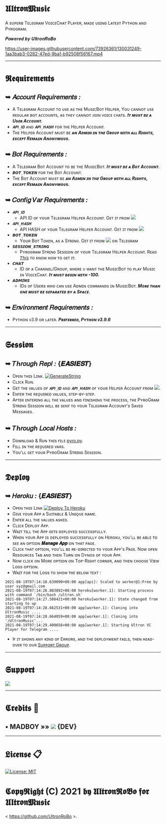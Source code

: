 # 𝖀𝖑𝖙𝖗𝖔𝖓𝕸𝖚𝖘𝖎𝖈
A sᴜᴘᴇʀʙ Tᴇʟᴇɢʀᴀᴍ VᴏɪᴄᴇCʜᴀᴛ Pʟᴀʏᴇʀ, ᴍᴀᴅᴇ ᴜsɪɴɢ Lᴀᴛᴇsᴛ Pʏᴛʜᴏɴ ᴀɴᴅ Pʏʀᴏɢʀᴀᴍ.

𝑷𝒐𝒘𝒆𝒓𝒆𝒅 𝒃𝒚 𝑼𝒍𝒕𝒓𝒐𝒏𝑹𝒐𝑩𝒐

https://user-images.githubusercontent.com/73926361/130031249-1aa3bab3-0282-47ed-9ba1-b92508f56167.mp4

---

# 𝕽𝖊𝖖𝖚𝖎𝖗𝖊𝖒𝖊𝖓𝖙𝖘
## ➥ 𝐴𝑐𝑐𝑜𝑢𝑛𝑡 𝑅𝑒𝑞𝑢𝑖𝑟𝑒𝑚𝑒𝑛𝑡𝑠 _:_
- A Tᴇʟᴇɢʀᴀᴍ Aᴄᴄᴏᴜɴᴛ ᴛᴏ ᴜsᴇ ᴀs ᴛʜᴇ MᴜsɪᴄBᴏᴛ Hᴇʟᴘᴇʀ, Yᴏᴜ ᴄᴀɴɴᴏᴛ ᴜsᴇ ʀᴇɢᴜʟᴀʀ ʙᴏᴛ ᴀᴄᴄᴏᴜɴᴛs, ᴀs ᴛʜᴇʏ ᴄᴀɴɴᴏᴛ ᴊᴏɪɴ ᴠᴏɪᴄᴇ ᴄʜᴀᴛs. **_Iᴛ ᴍᴜsᴛ ʙᴇ ᴀ Usᴇʀ Aᴄᴄᴏᴜɴᴛ._**
- `𝑨𝑷𝑰_𝑰𝑫` ᴀɴᴅ `𝑨𝑷𝑰_𝑯𝑨𝑺𝑯` ғᴏʀ ᴛʜᴇ Hᴇʟᴘᴇʀ Aᴄᴄᴏᴜɴᴛ.
- Tʜᴇ Hᴇʟᴘᴇʀ Aᴄᴄᴏᴜɴᴛ ᴍᴜsᴛ ʙᴇ **_ᴀɴ Aᴅᴍɪɴ ɪɴ ᴛʜᴇ Gʀᴏᴜᴘ ᴡɪᴛʜ ᴀʟʟ Rɪɢʜᴛs, ᴇxᴄᴇᴘᴛ Rᴇᴍᴀɪɴ Aɴᴏɴʏᴍᴏᴜs._**
## ➥ 𝐵𝑜𝑡 𝑅𝑒𝑞𝑢𝑖𝑟𝑒𝑚𝑒𝑛𝑡𝑠 _:_
- A Tᴇʟᴇɢʀᴀᴍ Bᴏᴛ Aᴄᴄᴏᴜɴᴛ ᴛᴏ ʙᴇ ᴛʜᴇ MᴜsɪᴄBᴏᴛ. **_Iᴛ ᴍᴜsᴛ ʙᴇ ᴀ Bᴏᴛ Aᴄᴄᴏᴜɴᴛ._**
- `𝘽𝙊𝙏_𝙏𝙊𝙆𝙀𝙉` ғᴏʀ ᴛʜᴇ Bᴏᴛ Aᴄᴄᴏᴜɴᴛ.
- Tʜᴇ Bᴏᴛ Aᴄᴄᴏᴜɴᴛ ᴍᴜsᴛ ʙᴇ **_ᴀɴ Aᴅᴍɪɴ ɪɴ ᴛʜᴇ Gʀᴏᴜᴘ ᴡɪᴛʜ ᴀʟʟ Rɪɢʜᴛs, ᴇxᴄᴇᴘᴛ Rᴇᴍᴀɪɴ Aɴᴏɴʏᴍᴏᴜs._**
## ➥ 𝐶𝑜𝑛𝑓𝑖𝑔 𝑉𝑎𝑟 𝑅𝑒𝑞𝑢𝑖𝑟𝑒𝑚𝑒𝑛𝑡𝑠 _:_
- `𝑨𝑷𝑰_𝑰𝑫`
  - API ID ᴏғ ʏᴏᴜʀ Tᴇʟᴇɢʀᴀᴍ Hᴇʟᴘᴇʀ Aᴄᴄᴏᴜɴᴛ. Gᴇᴛ ɪᴛ ғʀᴏᴍ <a href="https://my.telegram.org/apps/" alt="API_ID"> <img src="https://img.shields.io/badge/API__ID-ec4506?logo=telegram" /></a>
- `𝑨𝑷𝑰_𝑯𝑨𝑺𝑯`
  - API HASH ᴏғ ʏᴏᴜʀ Tᴇʟᴇɢʀᴀᴍ Hᴇʟᴘᴇʀ Aᴄᴄᴏᴜɴᴛ. Gᴇᴛ ɪᴛ ғʀᴏᴍ <a href="https://my.telegram.org/apps/" alt="API_HASH"> <img src="https://img.shields.io/badge/API__HASH-3ce506?logo=telegram" /></a>
- `𝘽𝙊𝙏_𝙏𝙊𝙆𝙀𝙉`
  - Yᴏᴜʀ Bᴏᴛ Tᴏᴋᴇɴ, ᴀs ᴀ Sᴛʀɪɴɢ. Gᴇᴛ ɪᴛ ғʀᴏᴍ <a href="https://telegram.me/BotFather" alt="BOT_TOKEN"> <img src="https://img.shields.io/badge/BOT__TOKEN-f809ed?logo=telegram" /></a> ᴏɴ Tᴇʟᴇɢʀᴀᴍ
- `𝙎𝙀𝙎𝙎𝙄𝙊𝙉_𝙎𝙏𝙍𝙄𝙉𝙂`
  - Pʏʀᴏɢʀᴀᴍ Sᴛʀɪɴɢ Sᴇssɪᴏɴ ᴏғ ʏᴏᴜʀ Tᴇʟᴇɢʀᴀᴍ Hᴇʟᴘᴇʀ Aᴄᴄᴏᴜɴᴛ. Rᴇᴀᴅ [𝘛𝘩𝘪𝘴](https://github.com/UltronRoBo/UltronMusic#𝕾𝖊𝖘𝖘𝖎𝖔𝖓) ᴛᴏ ᴋɴᴏᴡ ʜᴏᴡ ᴛᴏ ɢᴇᴛ ɪᴛ.
- `𝘾𝙃𝘼𝙏`
  - ID ᴏғ ᴀ Cʜᴀɴɴᴇʟ/Gʀᴏᴜᴘ, ᴡʜᴇʀᴇ ᴜ ᴡᴀɴᴛ ᴛʜᴇ MᴜsɪᴄBᴏᴛ ᴛᴏ ᴘʟᴀʏ Mᴜsɪᴄ ɪɴ VᴏɪᴄᴇCʜᴀᴛ. **_Iᴛ ᴍᴜsᴛ ʙᴇɢɪɴ ᴡɪᴛʜ -100._**
- `𝘼𝘿𝙈𝙄𝙉𝙎`
  - IDs ᴏғ Usᴇʀs ᴡʜᴏ ᴄᴀɴ ᴜsᴇ Aᴅᴍɪɴ ᴄᴏᴍᴍᴀɴᴅs ɪɴ MᴜsɪᴄBᴏᴛ. **_Mᴏʀᴇ ᴛʜᴀɴ ᴏɴᴇ ᴍᴜsᴛ ʙᴇ sᴇᴘᴀʀᴀᴛᴇᴅ ʙʏ ᴀ Sᴘᴀᴄᴇ._**
## ➥ 𝐸𝑛𝑣𝑖𝑟𝑜𝑛𝑚𝑒𝑛𝑡 𝑅𝑒𝑞𝑢𝑖𝑟𝑒𝑚𝑒𝑛𝑡𝑠 _:_
- Pʏᴛʜᴏɴ ᴠ3.9 ᴏʀ ʟᴀᴛᴇʀ. **_Pʀᴇғᴇʀʀᴇᴅ, Pʏᴛʜᴏɴ ᴠ3.9.6_**

---

# 𝕾𝖊𝖘𝖘𝖎𝖔𝖓
## ➥ 𝑇ℎ𝑟𝑜𝑢𝑔ℎ 𝑅𝑒𝑝𝑙 _:_ **{𝑬𝑨𝑺𝑰𝑬𝑺𝑻}**
- Oᴘᴇɴ ᴛʜɪs Lɪɴᴋ. [![GenerateString](https://img.shields.io/badge/repl.it-GenerateString-redblack)](https://replit.com/@NubBoy007/UltronMusic/)
- Cʟɪᴄᴋ Rᴜɴ.
- Gᴇᴛ ᴛʜᴇ ᴠᴀʟᴜᴇs ᴏғ `𝑨𝑷𝑰_𝑰𝑫` ᴀɴᴅ `𝑨𝑷𝑰_𝑯𝑨𝑺𝑯` ᴏғ ʏᴏᴜʀ Hᴇʟᴘᴇʀ Aᴄᴄᴏᴜɴᴛ ғʀᴏᴍ <a href="https://my.telegram.org/apps/" alt="APIs"> <img src="https://img.shields.io/badge/APIs-98AFC7?logo=telegram" /></a>.
- Eɴᴛᴇʀ ᴛʜᴇ ʀᴇᴏ̨ᴜɪʀᴇᴅ ᴠᴀʟᴜᴇs, sᴛᴇᴘ-ʙʏ-sᴛᴇᴘ.
- Aғᴛᴇʀ ᴇɴᴛᴇʀɪɴɢ ᴀʟʟ ᴛʜᴇ ᴠᴀʟᴜᴇs ᴀɴᴅ ғɪɴɪsʜɪɴɢ ᴛʜᴇ ᴘʀᴏᴄᴇss, ᴛʜᴇ PʏʀᴏGʀᴀᴍ Sᴛʀɪɴɢ Sᴇssɪᴏɴ ᴡɪʟʟ ʙᴇ sᴇɴᴛ ᴛᴏ ʏᴏᴜʀ Tᴇʟᴇɢʀᴀᴍ Aᴄᴄᴏᴜɴᴛ's Sᴀᴠᴇᴅ Mᴇssᴀɢᴇs.

## ➥ 𝑇ℎ𝑟𝑜𝑢𝑔ℎ 𝐿𝑜𝑐𝑎𝑙 𝐻𝑜𝑠𝑡𝑠 _:_
- Dᴏᴡɴʟᴏᴀᴅ & Rᴜɴ ᴛʜɪs ғɪʟᴇ [pyro.py](https://github.com/UltronRoBo/UltronMusic/blob/UltronVC/pyro.py/).
- Fɪʟʟ ɪɴ ᴛʜᴇ ʀᴇᴏ̨ᴜɪʀᴇᴅ ᴠᴀʀs.
- Yᴏᴜ'ʟʟ ɢᴇᴛ ʏᴏᴜʀ PʏʀᴏGʀᴀᴍ Sᴛʀɪɴɢ Sᴇssɪᴏɴ.

---

# 𝕯𝖊𝖕𝖑𝖔𝖞
## ➥ 𝐻𝑒𝑟𝑜𝑘𝑢 _:_ **{𝑬𝑨𝑺𝑰𝑬𝑺𝑻}**
- Oᴘᴇɴ ᴛʜɪs Lɪɴᴋ [![Deploy To Heroku](https://www.herokucdn.com/deploy/button.svg)](https://dashboard.heroku.com/new?button-url=https%3A%2F%2Fgithub.com%2FBullymaguire69%2FUltronMusic&template=https%3A%2F%2Fgithub.com%2FBullymaguire69%2FUltronMusic/)
- Gɪᴠᴇ ʏᴏᴜʀ Aᴘᴘ ᴀ Sᴜɪᴛᴀʙʟᴇ & Uɴɪᴏ̨ᴜᴇ ɴᴀᴍᴇ.
- Eɴᴛᴇʀ ᴀʟʟ ᴛʜᴇ ᴠᴀʟᴜᴇs ᴀsᴋᴇᴅ.
- Cʟɪᴄᴋ Dᴇᴘʟᴏʏ Aᴘᴘ.
- Wᴀɪᴛ ᴛɪʟʟ ᴛʜᴇ Aᴘᴘ ɢᴇᴛs ᴅᴇᴘʟᴏʏᴇᴅ sᴜᴄᴄᴇssғᴜʟʟʏ.
- Wʜᴇɴ ʏᴏᴜʀ Aᴘᴘ ɪs ᴅᴇᴘʟᴏʏᴇᴅ sᴜᴄᴄᴇssғᴜʟʟʏ ᴏɴ Hᴇʀᴏᴋᴜ, ʏᴏᴜ'ʟʟ ʙᴇ ᴀʙʟᴇ ᴛᴏ sᴇᴇ ᴀɴ ᴏᴘᴛɪᴏɴ **𝑴𝒂𝒏𝒂𝒈𝒆 𝑨𝒑𝒑** ᴏɴ ᴛʜᴀᴛ ᴘᴀɢᴇ.
- Cʟɪᴄᴋ ᴛʜᴀᴛ ᴏᴘᴛɪᴏɴ, ʏᴏᴜ'ʟʟ ʙᴇ ʀᴇ-ᴅɪʀᴇᴄᴛᴇᴅ ᴛᴏ ʏᴏᴜʀ Aᴘᴘ's Pᴀɢᴇ. Nᴏᴡ ᴏᴘᴇɴ Rᴇsᴏᴜʀᴄᴇs Tᴀʙ ᴀɴᴅ ᴛʜᴇɴ Tᴜʀɴ ᴏɴ Dʏɴᴏs ᴏғ ʏᴏᴜʀ Aᴘᴘ.
- Nᴏᴡ ᴄʟɪᴄᴋ ᴏɴ Mᴏʀᴇ ᴏᴘᴛɪᴏɴ ᴏɴ Tᴏᴘ-Rɪɢʜᴛ ᴄᴏʀɴᴇʀ, ᴀɴᴅ ᴛʜᴇɴ ᴄʜᴏᴏsᴇ Vɪᴇᴡ Lᴏɢs ᴏᴘᴛɪᴏɴ.
- Wᴀɪᴛ ғᴏʀ ᴛʜᴇ Lᴏɢs ᴛᴏ sʜᴏᴡ ᴛʜᴇ ʙᴇʟᴏᴡ ᴛᴇxᴛ :
```
2021-08-19T07:14:10.639090+00:00 app[api]: Scaled to worker@1:Free by user xyz@gmail.com
2021-08-19T07:14:26.883892+00:00 heroku[worker.1]: Starting process with command `/bin/bash /ultron.sh`
2021-08-19T07:14:27.588421+00:00 heroku[worker.1]: State changed from starting to up
2021-08-19T07:14:28.662531+00:00 app[worker.1]: Cloning into UltronMusic ....
2021-08-19T07:14:28.664059+00:00 app[worker.1]: Cloning into '/UltronMusic'...
2021-08-19T07:14:29.400656+00:00 app[worker.1]: Starting Ultron VC Player for Telegram ....
```
- Iғ ɪᴛ sʜᴏᴡs ᴀɴʏ ᴋɪɴᴅ ᴏғ Eʀʀᴏʀs, ᴀɴᴅ ᴛʜᴇ ᴅᴇᴘʟᴏʏᴍᴇɴᴛ ғᴀɪʟs, ᴛʜᴇɴ ʜᴇᴀᴅ-ᴏᴠᴇʀ ᴛᴏ ᴏᴜʀ [Sᴜᴘᴘᴏʀᴛ Gʀᴏᴜᴘ](https://telegram.me/UltronSupportChat/).

---

# 𝕾𝖚𝖕𝖕𝖔𝖗𝖙
<a href="https://telegram.me/UltronSupportChat"><img src="https://img.shields.io/badge/Telegram-Ultron%20Support%20Chat-green.svg?logo=telegram"></a>

---

# 𝕮𝖗𝖊𝖉𝖎𝖙𝖘 📍
## • MADBOY   »»  <a href="https://github.com/madboy482" alt="MadBoy"> <img src="https://img.shields.io/badge/MADBOY-30302f?logo=github" /></a> {DEV}

---

# 𝕷𝖎𝖈𝖊𝖓𝖘𝖊 📋
[![License: MIT](https://img.shields.io/badge/License-MIT-yellow.svg)](https://opensource.org/licenses/MIT)

# 𝕮𝖔𝖕𝖞𝕽𝖎𝖌𝖍𝖙 (C) 2021 𝖇𝖞 𝖀𝖑𝖙𝖗𝖔𝖓𝕽𝖔𝕭𝖔 𝖋𝖔𝖗 𝖀𝖑𝖙𝖗𝖔𝖓𝕸𝖚𝖘𝖎𝖈
< https://github.com/UltronRoBo >.
